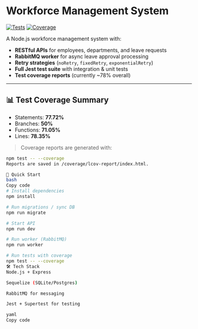 # Workforce Management System

[![Tests](https://img.shields.io/badge/tests-✔%2012%20passed-brightgreen)](#)
[![Coverage](https://img.shields.io/badge/coverage-78%25-yellowgreen)](#)

A Node.js workforce management system with:

- **RESTful APIs** for employees, departments, and leave requests
- **RabbitMQ worker** for async leave approval processing
- **Retry strategies** (`noRetry`, `fixedRetry`, `exponentialRetry`)
- **Full Jest test suite** with integration & unit tests
- **Test coverage reports** (currently ~78% overall)

---

## 📊 Test Coverage Summary
- Statements: **77.72%**
- Branches: **50%**
- Functions: **71.05%**
- Lines: **78.35%**

> Coverage reports are generated with:
```bash
npm test -- --coverage
Reports are saved in /coverage/lcov-report/index.html.

🚀 Quick Start
bash
Copy code
# Install dependencies
npm install

# Run migrations / sync DB
npm run migrate

# Start API
npm run dev

# Run worker (RabbitMQ)
npm run worker

# Run tests with coverage
npm test -- --coverage
🛠️ Tech Stack
Node.js + Express

Sequelize (SQLite/Postgres)

RabbitMQ for messaging

Jest + Supertest for testing

yaml
Copy code
